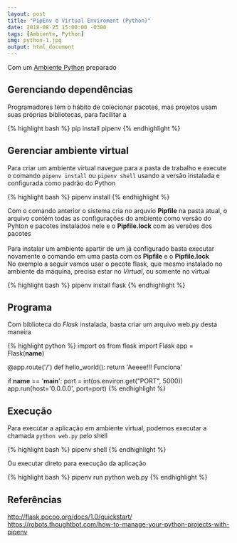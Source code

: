 ```yaml
---
layout: post
title: "PipEnv e Virtual Enviroment (Python)"
date: 2018-08-25 15:00:00 -0300
tags: [Ambiente, Python]
img: python-1.jpg
output: html_document      
---
```


Com um [Ambiente Python](../Ambiente_Python) preparado 

## Gerenciando dependências

Programadores tem o hábito de colecionar pacotes, mas projetos usam suas próprias bibliotecas, para facilitar a

{% highlight bash %}
pip install pipenv
{% endhighlight %}

## Gerenciar ambiente virtual

Para criar um ambiente virtual navegue para a pasta de trabalho e execute o comando `pipenv install` ou `pipenv shell` usando a versão instalada e configurada como padrão do Python<br>

{% highlight bash %}
pipenv install 
{% endhighlight %}

Com o comando anterior o sistema cria no arquvio **Pipfile** na pasta atual, o arquivo contém todas as configurações do ambiente como versão do Pyhton e pacotes instalados nele e o **Pipfile.lock** com as versões dos pacotes<br><br>
Para instalar um ambiente apartir de um já configurado basta executar novamente o comando em uma pasta com os **Pipfile** e o **Pipfile.lock**<br>
No exemplo a seguir vamos usar o pacote flask, que mesmo instalado no ambiente da máquina, precisa estar no *Virtual*, ou somente no virtual

{% highlight bash %}
pipenv install flask
{% endhighlight %}

## Programa

Com biblioteca do *Flask* instalada, basta criar um arquivo web.py desta maneira

{% highlight python %}
import os
from flask import Flask
app = Flask(__name__)

@app.route('/')
def hello_world():
    return 'Aeeee!!! Funciona'
	
if __name__ == '__main__':
    port = int(os.environ.get("PORT", 5000))
    app.run(host='0.0.0.0', port=port)
{% endhighlight %}

## Execução

Para executar a aplicação em ambiente virtual, podemos executar a chamada `python web.py` pelo shell 

{% highlight bash %}
pipenv shell
{% endhighlight %}

Ou executar direto para execução da aplicação 

{% highlight bash %}
pipenv run python web.py
{% endhighlight %}

## Referências

<http://flask.pocoo.org/docs/1.0/quickstart/><br>
<https://robots.thoughtbot.com/how-to-manage-your-python-projects-with-pipenv>

